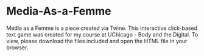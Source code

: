 # Media-As-a-Femme

Media as a Femme is a piece created via Twine. This interactive click-based text game was created for my course at UChicago - Body and the Digital. To view, please download the files included and open the HTML file in your browser. 

